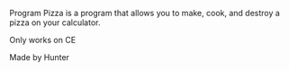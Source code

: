 Program Pizza is a program that allows you to make, cook, and destroy a pizza on your calculator. 

Only works on CE

Made by Hunter